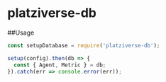 # platziverse-db

##Usage
``` js
const setupDatabase = require('platziverse-db');

setup(config).then(db => {
  const { Agent, Metric } = db;
}).catch(err => console.error(err));
```